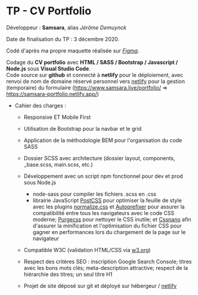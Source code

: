 # TP - CV Portfolio

Développeur : **Samsara**, alias *Jérôme Demuynck*  

Date de finalisation du TP : 3 décembre 2020.

Codé d'après ma propre maquette réalisée sur *[Figma](https://www.figma.com/file/B9Z2tWkTF0GyqGcqZewzOJ/Maquette-PopSchool-TP?node-id=0%3A1 " ")*.

Codage du **CV portfolio** avec **HTML / SASS / Bootstrap / Javascript / Node.js** sous **Visual Studio Code**.   
Code source sur **github** et connecté à **netlify** pour le déploiement, avec renvoi de nom de domaine réservé personnel vers [netlify](https://www.netlify.com/ "the fastest way to build the fastest sites") pour la gestion (temporaire) du formulaire (https://www.samsara.live/portfolio/ => https://samsara-portfolio.netlify.app/)

* Cahier des charges : 
  * Responsive ET Mobile First
  * Utilisation de Bootstrap pour la navbar et le grid
  * Application de la méthodologie BEM pour l'organisation du code SASS
  * Dossier SCSS avec architecture (dossier layout, components, _base.scss, main.scss, etc.)
  * Développement avec un script npm fonctionnel pour dev et prod sous Node.js
    * node-sass pour compiler les fichiers .scss en .css
    * librairie JavaScript [PostCSS](https://github.com/postcss/postcss "PostCSS is a tool for transforming styles with JS plugins.") pour optimiser la feuille de style avec les plugins [normalize.css](https://github.com/necolas/normalize.css/ "A modern alternative to CSS resets") et [Autoprefixer](https://github.com/postcss/autoprefixer "Autoprefixer will use the data based on current browser popularity and property support to apply prefixes for you. ") pour assurer la compatibilité entre tous les navigateurs avec le code CSS moderne; [Purgecss](https://github.com/FullHuman/purgecss "It removes unused selectors from your css, resulting in smaller css files.") pour nettoyer le CSS inutile; et [Cssnano](https://github.com/cssnano/cssnano "cssnano is a modern, modular compression tool written on top of the PostCSS ecosystem") afin d'assurer la minification et l'optimisation du fichier CSS pour gagner en performances lors du chargement de la page sur le navigateur   
    
  * Compatible W3C (validation HTML/CSS via [w3.org](https://www.w3.org/ "The World Wide Web Consortium (W3C) is an international community that develops open standards to ensure the long-term growth of the Web."))
  * Respect des critères SEO : inscription Google Search Console; titres avec les bons mots clés; meta-description attractive; respect de la hiérarchie des titres; un seul titre H1
  * Projet de site déposé sur git et déployé sur hébergeur / [netlify](https://www.netlify.com/ "the fastest way to build the fastest sites")
